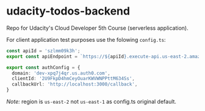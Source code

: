 # udacity-todos-backend

Repo for Udacity's Cloud Developer 5th Course (serverless application).

For client application test purposes use the folowing `config.ts`:

```Typescript
const apiId = 'szlmm09k3h';
export const apiEndpoint = `https://${apiId}.execute-api.us-east-2.amazonaws.com/dev`

export const authConfig = {
  domain: 'dev-xpq7j4qr.us.auth0.com',
  clientId: '2U9FkpD4hmCeyOuarKWVWNPPttM634Ss',
  callbackUrl: 'http://localhost:3000/callback',
}
```

*Note:* region is `us-east-2` not `us-east-1` as config.ts original default.
